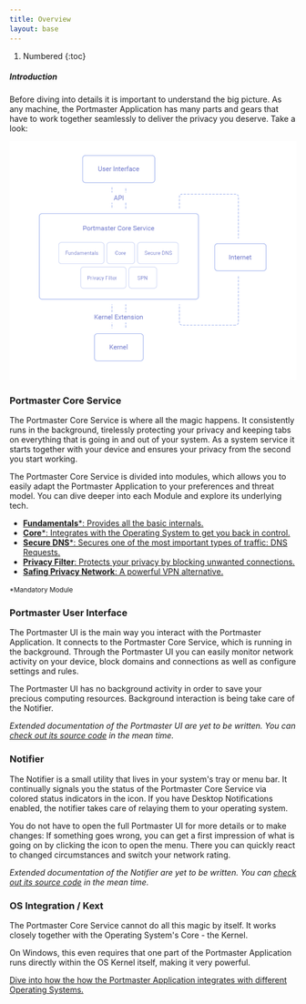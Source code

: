 ```yaml
---
title: Overview
layout: base
---
```


1. Numbered
{:toc}

##### Introduction

Before diving into details it is important to understand the big picture.
As any machine, the Portmaster Application has many parts and gears that have to work together seamlessly to deliver the privacy you deserve.
Take a look:

![Portmaster Architecture Overview](/assets/img/portmaster-architecture-diagram-simple.png)

### Portmaster Core Service

The Portmaster Core Service is where all the magic happens.
It consistently runs in the background, tirelessly protecting your privacy and keeping tabs on everything that is going in and out of your system.
As a system service it starts together with your device and ensures your privacy from the second you start working.

The Portmaster Core Service is divided into modules, which allows you to easily adapt the Portmaster Application to your preferences and threat model. You can dive deeper into each Module and explore its underlying tech.

- [**Fundamentals**\*: Provides all the basic internals.](core-service/fundamentals)
- [**Core**\*: Integrates with the Operating System to get you back in control.](core-service/core)
- [**Secure DNS**\*: Secures one of the most important types of traffic: DNS Requests.](core-service/secure-dns)
- [**Privacy Filter**: Protects your privacy by blocking unwanted connections.](core-service/privacy-filter)
- [**Safing Privacy Network**: A powerful VPN alternative.](core-service/spn)

<small>\*Mandatory Module</small>

### Portmaster User Interface

The Portmaster UI is the main way you interact with the Portmaster Application. It connects to the Portmaster Core Service, which is running in the background. Through the Portmaster UI you can easily monitor network activity on your device, block domains and connections as well as configure settings and rules.

The Portmaster UI has no background activity in order to save your precious computing resources. Background interaction is being take care of the Notifier.

_Extended documentation of the Portmaster UI are yet to be written. You can [check out its source code](https://github.com/safing/portmaster-ui/) in the mean time._

### Notifier

The Notifier is a small utility that lives in your system's tray or menu bar. It continually signals you the status of the Portmaster Core Service via colored status indicators in the icon. If you have Desktop Notifications enabled, the notifier takes care of relaying them to your operating system.

You do not have to open the full Portmaster UI for more details or to make changes: If something goes wrong, you can get a first impression of what is going on by clicking the icon to open the menu. There you can quickly react to changed circumstances and switch your network rating.

_Extended documentation of the Notifier are yet to be written. You can [check out its source code](https://github.com/safing/portmaster-ui/tree/develop/notifier) in the mean time._

### OS Integration / Kext

The Portmaster Core Service cannot do all this magic by itself.
It works closely together with the Operating System's Core - the Kernel.

On Windows, this even requires that one part of the Portmaster Application runs directly within the OS Kernel itself, making it very powerful.

[Dive into how the how the Portmaster Application integrates with different Operating Systems.](os-integration)
